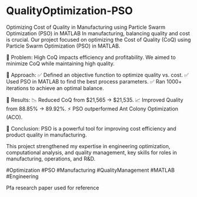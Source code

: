 # QualityOptimization-PSO
Optimizing Cost of Quality in Manufacturing using Particle Swarm Optimization (PSO) in MATLAB
In manufacturing, balancing quality and cost is crucial. Our project focused on optimizing the Cost of Quality (CoQ) using Particle Swarm Optimization (PSO) in MATLAB.

🔹 Problem:
High CoQ impacts efficiency and profitability. We aimed to minimize CoQ while maintaining high quality.

🔹 Approach:
✅ Defined an objective function to optimize quality vs. cost.
✅ Used PSO in MATLAB to find the best process parameters.
✅ Ran 1000+ iterations to achieve an optimal balance.

🔹 Results:
📉 Reduced CoQ from $21,565 → $21,535.
📈 Improved Quality from 88.85% → 89.92%.
⚡ PSO outperformed Ant Colony Optimization (ACO).

🔹 Conclusion:
PSO is a powerful tool for improving cost efficiency and product quality in manufacturing.

This project strengthened my expertise in engineering optimization, computational analysis, and quality management, key skills for roles in manufacturing, operations, and R&D.

#Optimization #PSO #Manufacturing #QualityManagement #MATLAB #Engineering

Pfa research paper used for reference
